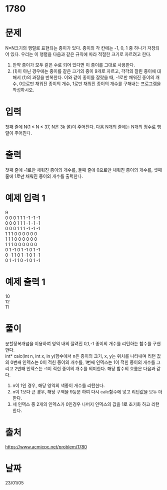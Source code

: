 # 1780

# 문제
N×N크기의 행렬로 표현되는 종이가 있다. 종이의 각 칸에는 -1, 0, 1 중 하나가 저장되어 있다. 우리는 이 행렬을 다음과 같은 규칙에 따라 적절한 크기로 자르려고 한다.

1. 만약 종이가 모두 같은 수로 되어 있다면 이 종이를 그대로 사용한다.
2. (1)이 아닌 경우에는 종이를 같은 크기의 종이 9개로 자르고, 각각의 잘린 종이에 대해서 (1)의 과정을 반복한다.
이와 같이 종이를 잘랐을 때, -1로만 채워진 종이의 개수, 0으로만 채워진 종이의 개수, 1로만 채워진 종이의 개수를 구해내는 프로그램을 작성하시오.

# 입력
첫째 줄에 N(1 ≤ N ≤ 37, N은 3k 꼴)이 주어진다. 다음 N개의 줄에는 N개의 정수로 행렬이 주어진다.

# 출력
첫째 줄에 -1로만 채워진 종이의 개수를, 둘째 줄에 0으로만 채워진 종이의 개수를, 셋째 줄에 1로만 채워진 종이의 개수를 출력한다.

# 예제 입력 1 
9  
0 0 0 1 1 1 -1 -1 -1  
0 0 0 1 1 1 -1 -1 -1  
0 0 0 1 1 1 -1 -1 -1  
1 1 1 0 0 0 0 0 0  
1 1 1 0 0 0 0 0 0  
1 1 1 0 0 0 0 0 0  
0 1 -1 0 1 -1 0 1 -1  
0 -1 1 0 1 -1 0 1 -1  
0 1 -1 1 0 -1 0 1 -1  

# 예제 출력 1 
10  
12  
11  

# 풀이
분할정복개념을 이용하여 영역 내의 잘려진 0,1,-1 종이의 개수를 리턴하는 함수를 구현한다.  
int* calc(int n, int x, in y)함수에서 n은 종이의 크기, x, y는 위치를 나타내며 리턴 값의 0번째 인덱스는 0이 적힌 종이의 개수를, 1번째 인덱스는 1이 적힌 종이의 개수를 그리고 2번째 인덱스는 -1이 적힌 종이의 개수를 의미한다. 해당 함수의 흐름은 다음과 같다.  
1. n이 1인 경우, 해당 영역의 색종이 개수를 리턴한다.
2. n이 1보다 큰 경우, 해당 구역을 9등분 하여 다시 calc함수에 넣고 리턴값을 모두 더한다.
3. 세 인덱스 중 2개의 인덱스가 0인경우 나머지 인덱스의 값을 1로 초기화 하고 리턴한다.

# 출처 
https://www.acmicpc.net/problem/1780

# 날짜
23/01/05